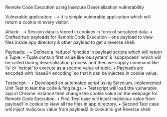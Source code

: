 Remote Code Execution using Insecure Deserialization vulnerability



Vulnerable application: - 
•	It is simple vulnerable application which will return a cookie to every visitor.

Attack: - 
•	Session data is stored in cookies in form of serialized data. 
•	Crafted two payloads for Remote Code Execution - one payload to view files inside app directory & other payload to get a reverse shell.

Payloads: -
•	Defined a ‘reduce’ function in payload scripts which will return a Tuple. 
•	Tuple contain first value like ‘os.system’ & ‘subprocess’ which will be called during  deserialization process and then we supply command like ‘ls’ or ‘netcat’ to execute as a second value of tuple.
•	Payloads are encoded with ‘base64 encoding’ so that it can be injected in cookie value.


Testscript: -
•	Developed an automated script using Selenium, implemented Unit Test to test the code & fing bugs.
•	Testscript will load the vulnerable app in Chrome instance then change the cookie value on the webpage for Remote Code Execution.
•	First Test case will inject malicious value  from payload1 in cookie to view all the files in app directory.
•	Second Test case will inject malicious value from payload2 in cookie to get Reverse shell.

